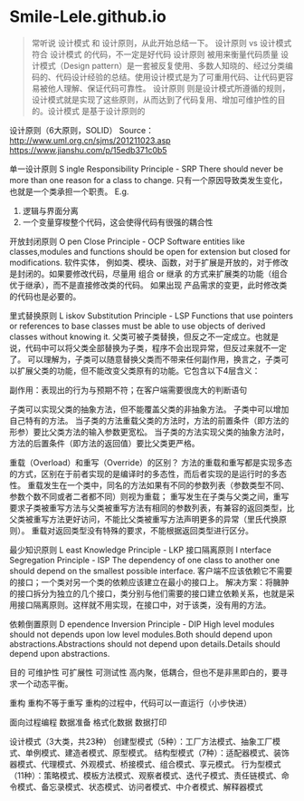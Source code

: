 # Smile-Lele.github.io

> 常听说 设计模式 和 设计原则，从此开始总结一下。
设计原则 vs 设计模式
符合 设计模式 的代码，不一定是好代码
设计原则 被用来衡量代码质量
设计模式（Design pattern）是一套被反复使用、多数人知晓的、经过分类编码的、代码设计经验的总结。使用设计模式是为了可重用代码、让代码更容易被他人理解、保证代码可靠性。
 设计原则 则是设计模式所遵循的规则，设计模式就是实现了这些原则，从而达到了代码复用、增加可维护性的目的。设计模式 是基于设计原则的

设计原则（6大原则，SOLID）
Source：
http://www.uml.org.cn/sjms/201211023.asp
https://www.jianshu.com/p/15edb371c0b5

单一设计原则 S ingle Responsibility Principle - SRP
There should never be more than one reason for a class to change. 
只有一个原因导致类发生变化，也就是一个类承担一个职责。
E.g. 
1. 逻辑与界面分离
2. 一个变量穿梭整个代码，这会使得代码有很强的耦合性

开放封闭原则 O pen Close Principle - OCP
Software entities like classes,modules and functions should be open for extension but closed for modifications. 
软件实体， 例如类、模块、函数，对于扩展是开放的，对于修改是封闭的。如果要修改代码，尽量用 组合 or 继承 的方式来扩展类的功能（组合优于继承），而不是直接修改类的代码。
如果出现 产品需求的变更，此时修改类的代码也是必要的。

里式替换原则 L iskov Substitution Principle - LSP
Functions that use pointers or references to base classes must be able to use objects of derived classes without knowing it. 
父类可被子类替换，但反之不一定成立。也就是说，代码中可以将父类全部替换为子类，程序不会出现异常，但反过来就不一定了。
可以理解为，子类可以随意替换父类而不带来任何副作用，换言之，子类可以扩展父类的功能，但不能改变父类原有的功能。它包含以下4层含义：

副作用：表现出的行为与预期不符；在客户端需要很庞大的判断语句

子类可以实现父类的抽象方法，但不能覆盖父类的非抽象方法。
子类中可以增加自己特有的方法。
当子类的方法重载父类的方法时，方法的前置条件（即方法的形参）要比父类方法的输入参数更宽松。
当子类的方法实现父类的抽象方法时，方法的后置条件（即方法的返回值）要比父类更严格。

重载（Overload）和重写（Override）的区别？
方法的重载和重写都是实现多态的方式，区别在于前者实现的是编译时的多态性，而后者实现的是运行时的多态性。
重载发生在一个类中，同名的方法如果有不同的参数列表（参数类型不同、参数个数不同或者二者都不同）则视为重载；
重写发生在子类与父类之间，重写要求子类被重写方法与父类被重写方法有相同的参数列表，有兼容的返回类型，比父类被重写方法更好访问，不能比父类被重写方法声明更多的异常（里氏代换原则）。
重载对返回类型没有特殊的要求，不能根据返回类型进行区分。

最少知识原则 L east Knowledge Principle - LKP
接口隔离原则 I nterface Segregation Principle - ISP
The dependency of one class to another one should depend on the smallest possible interface.
客户端不应该依赖它不需要的接口；一个类对另一个类的依赖应该建立在最小的接口上。
解决方案：将臃肿的接口拆分为独立的几个接口，类分别与他们需要的接口建立依赖关系，也就是采用接口隔离原则。这样就不用实现，在接口中，对于该类，没有用的方法。

依赖倒置原则 D ependence Inversion Principle - DIP
High level modules should not depends upon low level modules.Both should depend upon abstractions.Abstractions should not depend upon details.Details should depend upon abstractions.



 目的
可维护性
可扩展性
可测试性
高内聚，低耦合，但也不是非黑即白的，要寻求一个动态平衡。


 重构
重构不等于重写
重构的过程中，代码可以一直运行（小步快进）

面向过程编程
数据准备
格式化数据
数据打印

设计模式（3大类，共23种）
创建型模式（5种）：工厂方法模式、抽象工厂模式、单例模式、建造者模式、原型模式。
结构型模式（7种）：适配器模式、装饰器模式、代理模式、外观模式、桥接模式、组合模式、享元模式。
行为型模式（11种）：策略模式、模板方法模式、观察者模式、迭代子模式、责任链模式、命令模式、备忘录模式、状态模式、访问者模式、中介者模式、解释器模式
